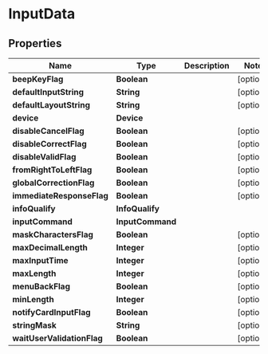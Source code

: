 

# InputData


## Properties

| Name | Type | Description | Notes |
|------------ | ------------- | ------------- | -------------|
|**beepKeyFlag** | **Boolean** |  |  [optional] |
|**defaultInputString** | **String** |  |  [optional] |
|**defaultLayoutString** | **String** |  |  [optional] |
|**device** | **Device** |  |  |
|**disableCancelFlag** | **Boolean** |  |  [optional] |
|**disableCorrectFlag** | **Boolean** |  |  [optional] |
|**disableValidFlag** | **Boolean** |  |  [optional] |
|**fromRightToLeftFlag** | **Boolean** |  |  [optional] |
|**globalCorrectionFlag** | **Boolean** |  |  [optional] |
|**immediateResponseFlag** | **Boolean** |  |  [optional] |
|**infoQualify** | **InfoQualify** |  |  |
|**inputCommand** | **InputCommand** |  |  |
|**maskCharactersFlag** | **Boolean** |  |  [optional] |
|**maxDecimalLength** | **Integer** |  |  [optional] |
|**maxInputTime** | **Integer** |  |  [optional] |
|**maxLength** | **Integer** |  |  [optional] |
|**menuBackFlag** | **Boolean** |  |  [optional] |
|**minLength** | **Integer** |  |  [optional] |
|**notifyCardInputFlag** | **Boolean** |  |  [optional] |
|**stringMask** | **String** |  |  [optional] |
|**waitUserValidationFlag** | **Boolean** |  |  [optional] |



